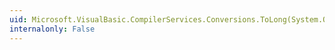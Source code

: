 ```yaml
---
uid: Microsoft.VisualBasic.CompilerServices.Conversions.ToLong(System.Object)
internalonly: False
---
```

